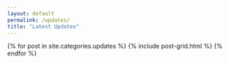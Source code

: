 ```yaml
---
layout: default
permalink: /updates/
title: "Latest Updates"
---
```


<div class="tiles">
{% for post in site.categories.updates %}
  {% include post-grid.html %}
{% endfor %}
</div><!-- /.tiles -->
